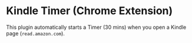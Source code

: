 # Kindle Timer (Chrome Extension)

This plugin automatically starts a Timer (30 mins) when you open a Kindle page (`read.amazon.com`).
